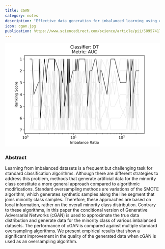 ```yaml
---
title: cGAN
category: notes
description: "Effective data generation for imbalanced learning using conditional generative adversarial networks."
icon: cgan.jpg
publication: https://www.sciencedirect.com/science/article/pii/S0957417417306346 
---
```




<img src="/assets/images/publications/cgan.jpg" class="img-fluid" alt="cGAN">



### Abstract

Learning from imbalanced datasets is a frequent but challenging task for standard classification algorithms. Although there are different strategies to address this problem, methods that generate artificial data for the minority class constitute a more general approach compared to algorithmic modifications. Standard oversampling methods are variations of the SMOTE algorithm, which generates synthetic samples along the line segment that joins minority class samples. Therefore, these approaches are based on local information, rather on the overall minority class distribution. Contrary to these algorithms, in this paper the conditional version of Generative Adversarial Networks (cGAN) is used to approximate the true data distribution and generate data for the minority class of various imbalanced datasets. The performance of cGAN is compared against multiple standard oversampling algorithms. We present empirical results that show a significant improvement in the quality of the generated data when cGAN is used as an oversampling algorithm.





